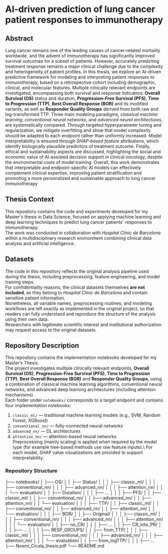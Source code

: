 # AI-driven prediction of lung cancer patient responses to immunotherapy

## Abstract
Lung cancer remains one of the leading causes of cancer-related mortality worldwide, and
the advent of immunotherapy has significantly improved survival outcomes for a subset
of patients. However, accurately predicting treatment response remains a major clinical
challenge due to the complexity and heterogeneity of patient profiles.
In this thesis, we explore an AI-driven predictive framework for modeling and interpreting patient responses to immunotherapy, based on a retrospective cohort including
demographic, clinical, and molecular features. Multiple clinically relevant endpoints are
investigated, encompassing both survival and response indicators: **Overall Survival
(OS)** status and duration, **Progression-Free Survival (PFS)**, **Time to Progression
(TTP)**, **Best Overall Response (BOR)** and its modified variants, as well as **Responder Quality Groups** derived from both raw and log-transformed TTP.
Three main modeling paradigms, *classical machine learning*, *conventional neural
networks*, and *advanced neural architectures*, are systematically compared. Through
targeted hyperparameter tuning and regularization, we mitigate overfitting and show that
model complexity should be adapted to each endpoint rather than uniformly increased.
Model interpretability is ensured through *SHAP-based feature* attributions, which
identify biologically plausible predictors of treatment outcome. Finally, ethical and sustainability aspects are discussed, highlighting the social and economic value of AI-assisted
decision support in clinical oncology, despite the environmental costs of model training.
Overall, this work demonstrates that interpretable and endpoint-specific AI models can
effectively complement clinical expertise, improving patient stratification and promoting
a more personalized and sustainable approach to lung cancer immunotherapy

## Thesis Context
This repository contains the code and experiments developed for my Master's thesis in Data Science, focused on applying machine learning and deep learning techniques to predict lung cancer patients' responses to immunotherapy.  
The work was conducted in collaboration with *Hospital Clínic de Barcelona* within a multidisciplinary research environment combining clinical data analysis and artificial intelligence.

## Datasets
The code in this repository reflects the original analysis pipeline used during the thesis, including preprocessing, feature engineering, and model training steps.  
For confidentiality reasons, the clinical datasets themselves **are not included**, as they belong to *Hospital Clínic de Barcelona* and contain sensitive patient information.  
Nonetheless, all variable names, preprocessing routines, and modeling workflows are left exactly as implemented in the original project, so that readers can fully understand and reproduce the structure of the analysis using their own data.  
Researchers with legitimate scientific interest and institutional authorization may request access to the original datasets.  

## Repository Description
This repository contains the implementation notebooks developed for my Master’s Thesis.  
The project investigates multiple clinically relevant endpoints, **Overall Survival (OS)**, **Progression-Free Survival (PFS)**, **Time to Progression (TTP)**, **Best Overall Response (BOR)** and **Responder Quality Groups**, using a combination of classical machine learning algorithms, conventional neural networks, and advanced deep learning architectures (including attention mechanisms).  
Each folder under `notebooks/` corresponds to a target endpoint and contains four implementation notebooks:  
1. `classic_ml/` — traditional machine learning models (e.g., SVM, Random Forest, XGBoost)
2. `conventional_nn/` — fully-connected neural networks  
3. `advanced_nn/` — DL architectures   
4. `attention_nn/` — attention-based neural networks  
Preprocessing (mainly scaling) is applied when required by the model type (for example tree-based methods use raw feature inputs).\\
For each model, SHAP value visualizations are provided to support interpretability.

### Repository Structure
├── notebooks/
│ ├── OS/
│ │ ├── Status/
│ │ │ ├── classic_ml/
│ │ │ ├── conventional_nn/
│ │ │ ├── advanced_nn/
│ │ │ ├── attention_nn/
│ │ │ └── evaluation/
│ │ ├── Duration/
│ │ │ ├── ...
│ │
│ ├── PFS/
│ │ ├── classic_ml/
│ │ ├── conventional_nn/
│ │ ├── advanced_nn/
│ │ ├── attention_nn/
│ │ └── evaluation/
│ │
│ ├── TTP/
│ │ ├── classic_ml/
│ │ ├── conventional_nn/
│ │ ├── advanced_nn/
│ │ ├── attention_nn/
│ │ └── evaluation/
│ │
│ ├── BOR/
│ │ ├── Original/
│ │ │ ├── classic_ml/
│ │ │ ├── conventional_nn/
│ │ │ ├── advanced_nn/
│ │ │ ├── attention_nn/
│ │ │ └── evaluation/
│ │ ├── no_CR/
│ │ │ ├── ...
│ │ ├── CR_into_PR/
│ │ │ ├── ...
│ │
│ ├── RESP_GROUPS/
│ │ ├── from_TTP/
│ │ │ ├── classic_ml/
│ │ │ ├── conventional_nn/
│ │ │ ├── advanced_nn/
│ │ │ ├── attention_nn/
│ │ │ └── evaluation/
│ │ ├── from_logTTP/
│ │ │ ├── ...
├── Noemi_Cicala_thesis.pdf
└── README.md
